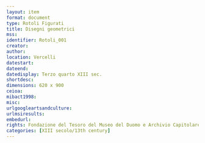 ```yaml
---
layout: item
format: document
type: Rotoli Figurati
title: Disegni geometrici
mss:
identifier: Rotoli_001
creator: 
author: 
location: Vercelli
datestart: 
dateend: 
datedisplay: Terzo quarto XIII sec.
shortdesc: 
dimensions: 620 x 900
ceioa: 
mibact1998: 
misc: 
urlgoogleartsandculture: 
urlmsiresults: 
embedurl: 
rights: Fondazione del Tesoro del Museo del Duomo e Archivio Capitolare
categories: [XIII secolo/13th century]
---
```

